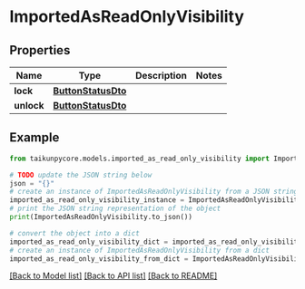 # ImportedAsReadOnlyVisibility


## Properties

Name | Type | Description | Notes
------------ | ------------- | ------------- | -------------
**lock** | [**ButtonStatusDto**](ButtonStatusDto.md) |  | 
**unlock** | [**ButtonStatusDto**](ButtonStatusDto.md) |  | 

## Example

```python
from taikunpycore.models.imported_as_read_only_visibility import ImportedAsReadOnlyVisibility

# TODO update the JSON string below
json = "{}"
# create an instance of ImportedAsReadOnlyVisibility from a JSON string
imported_as_read_only_visibility_instance = ImportedAsReadOnlyVisibility.from_json(json)
# print the JSON string representation of the object
print(ImportedAsReadOnlyVisibility.to_json())

# convert the object into a dict
imported_as_read_only_visibility_dict = imported_as_read_only_visibility_instance.to_dict()
# create an instance of ImportedAsReadOnlyVisibility from a dict
imported_as_read_only_visibility_from_dict = ImportedAsReadOnlyVisibility.from_dict(imported_as_read_only_visibility_dict)
```
[[Back to Model list]](../README.md#documentation-for-models) [[Back to API list]](../README.md#documentation-for-api-endpoints) [[Back to README]](../README.md)


